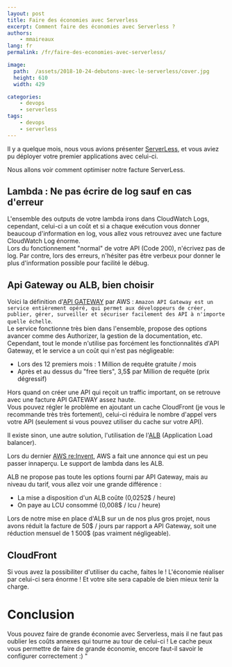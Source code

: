 ```yaml
---
layout: post
title: Faire des économies avec Serverless
excerpt: Comment faire des économies avec Serverless ? 
authors:
    - mmaireaux
lang: fr
permalink: /fr/faire-des-economies-avec-serverless/

image:
  path:  /assets/2018-10-24-debutons-avec-le-serverless/cover.jpg
  height: 610
  width: 429

categories:
    - devops
    - serverless
tags:
    - devops
    - serverless
---
```


Il y a quelque mois, nous vous avions présenter [ServerLess](https://blog.eleven-labs.com/fr/debutons-avec-le-serverless/), et vous aviez pu déployer votre premier applications avec celui-ci. 

Nous allons voir comment optimiser notre facture ServerLess. 

## Lambda : Ne pas écrire de log sauf en cas d'erreur

L'ensemble des outputs de votre lambda irons dans CloudWatch Logs, cependant, celui-ci a un coût et si a chaque exécution vous donner beaucoup d'information en log, vous allez vous retrouvez avec une facture CloudWatch Log énorme.    
Lors du fonctionnement "normal" de votre API (Code 200), n'écrivez pas de log. Par contre, lors des erreurs, n'hésiter pas être verbeux pour donner le plus d'information possible pour facilité le débug. 

## Api Gateway ou ALB, bien choisir

Voici la définition d'[API GATEWAY](https://aws.amazon.com/fr/api-gateway/) par AWS : ``` Amazon API Gateway est un service entièrement opéré, qui permet aux développeurs de créer, publier, gérer, surveiller et sécuriser facilement des API à n'importe quelle échelle ```.    
Le service fonctionne très bien dans l'ensemble, propose des options avancer comme des Authorizer, la gestion de la documentation, etc. Cependant, tout le monde n'utilise pas forcément les fonctionnalités d'API Gateway, et le service a un coût qui n'est pas négligeable: 
- Lors des 12 premiers mois : 1 Million de requête gratuite / mois 
- Après et au dessus du "free tiers", 3,5$ par Million de requête (prix dégressif)

Hors quand on créer une API qui reçoit un traffic important, on se retrouve avec une facture API GATEWAY assez haute.    
Vous pouvez régler le problème en ajoutant un cache CloudFront (je vous le recommande très très fortement), celui-ci réduira le nombre d'appel vers votre API (seulement si vous pouvez utiliser du cache sur votre API).    

Il existe sinon, une autre solution, l'utilisation de l'[ALB](https://aws.amazon.com/fr/elasticloadbalancing/) (Application Load balancer). 

Lors du dernier [AWS re:Invent](https://reinvent.awsevents.com/), AWS a fait une annonce qui est un peu passer innaperçu. Le support de lambda dans les ALB.    

ALB ne propose pas toute les options fourni par API Gateway, mais au niveau du tarif, vous allez voir une grande différence : 
- La mise a disposition d'un ALB coûte (0,0252$ / heure)
- On paye au LCU consommé (0,008$ / lcu / heure)

Lors de notre mise en place d'ALB sur un de nos plus gros projet, nous avons réduit la facture de 50$ / jours par rapport a API Gateway, soit une réduction mensuel de 1 500$ (pas vraiment négligeable).

## CloudFront

Si vous avez la possibiliter d'utiliser du cache, faites le ! L'économie réaliser par celui-ci sera énorme ! Et votre site sera capable de bien mieux tenir la charge. 

# Conclusion

Vous pouvez faire de grande économie avec Serverless, mais il ne faut pas oublier les coûts annexes qui tourne au tour de celui-ci ! 
Le cache peux vous permettre de faire de grande économie, encore faut-il savoir le configurer correctement :) "